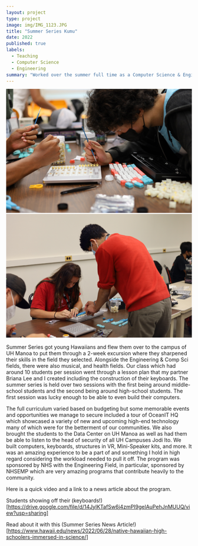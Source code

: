 ```yaml
---
layout: project
type: project
image: img/IMG_1123.JPG
title: "Summer Series Kumu"
date: 2022
published: true
labels:
  - Teaching
  - Computer Science 
  - Engineering
summary: "Worked over the summer full time as a Computer Science & Engineer Kumu/Mentor for a group of young Hawaiian students."
---
```

<img class="img-fluid" src="../img/summerseries/IMG_1118.JPG">
<img class="img-fluid" src="../img/summerseries/IMG_1116.JPG">

Summer Series got young Hawaiians and flew them over to the campus of UH Manoa to put them through a 2-week excursion where they sharpened their skills in the field they selected. Alongside the Engineering & Comp Sci fields, there were also musical, and health fields. Our class which had around 10 students per session went through a lesson plan that my partner Briana Lee and I created including the construction of their keyboards. The summer series is held over two sessions with the first being around middle-school students and the second being around high-school students. The first session was lucky enough to be able to even build their computers.

The full curriculum varied based on budgeting but some memorable events and opportunities we manage to secure included a tour of OceanIT HQ which showcased a variety of new and upcoming high-end technology many of which were for the betterment of our communities. We also brought the students to the Data Center on UH Manoa as well as had them be able to listen to the head of security of all UH Campuses Jodi Ito. We built computers, keyboards, structures in VR, Mini-Speaker kits, and more. It was an amazing experience to be a part of and something I hold in high regard considering the workload needed to pull it off. The program was sponsored by NHS with the Engineering Field, in particular, sponsored by NHSEMP which are very amazing programs that contribute heavily to the community.

Here is a quick video and a link to a news article about the program. 

Students showing off their (keyboards!)[https://drive.google.com/file/d/14JylKTafSw6j4zmPI9gelAuPehJnMUUQ/view?usp=sharing]


Read about it with this (Summer Series News Article!)[https://www.hawaii.edu/news/2022/06/28/native-hawaiian-high-schoolers-immersed-in-science/]
